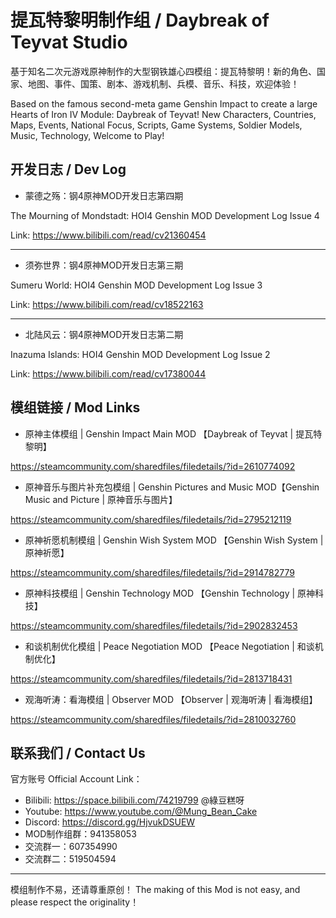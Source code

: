 # 提瓦特黎明制作组 / Daybreak of Teyvat Studio

基于知名二次元游戏原神制作的大型钢铁雄心四模组：提瓦特黎明！新的角色、国家、地图、事件、国策、剧本、游戏机制、兵模、音乐、科技，欢迎体验！

Based on the famous second-meta game Genshin Impact to create a large Hearts of Iron IV Module: Daybreak of Teyvat! New Characters, Countries, Maps, Events, National Focus, Scripts, Game Systems, Soldier Models, Music, Technology, Welcome to Play!

## 开发日志 / Dev Log

- 蒙德之殇：钢4原神MOD开发日志第四期

 The Mourning of Mondstadt: HOI4 Genshin MOD Development Log Issue 4

 Link: <https://www.bilibili.com/read/cv21360454>

---

- 须弥世界：钢4原神MOD开发日志第三期

 Sumeru World: HOI4 Genshin MOD Development Log Issue 3

 Link: <https://www.bilibili.com/read/cv18522163>

---

- 北陆风云：钢4原神MOD开发日志第二期

 Inazuma Islands: HOI4 Genshin MOD Development Log Issue 2

 Link: <https://www.bilibili.com/read/cv17380044>

## 模组链接 / Mod Links

- 原神主体模组 | Genshin Impact Main MOD 【Daybreak of Teyvat | 提瓦特黎明】

 <https://steamcommunity.com/sharedfiles/filedetails/?id=2610774092>

- 原神音乐与图片补充包模组 | Genshin Pictures and Music MOD【Genshin Music and Picture | 原神音乐与图片】

 <https://steamcommunity.com/sharedfiles/filedetails/?id=2795212119>

- 原神祈愿机制模组 | Genshin Wish System MOD 【Genshin Wish System | 原神祈愿】

 <https://steamcommunity.com/sharedfiles/filedetails/?id=2914782779>

- 原神科技模组 | Genshin Technology MOD 【Genshin Technology | 原神科技】

 <https://steamcommunity.com/sharedfiles/filedetails/?id=2902832453>

- 和谈机制优化模组 | Peace Negotiation MOD 【Peace Negotiation | 和谈机制优化】

 <https://steamcommunity.com/sharedfiles/filedetails/?id=2813718431>

- 观海听涛：看海模组 | Observer MOD 【Observer | 观海听涛 | 看海模组】

 <https://steamcommunity.com/sharedfiles/filedetails/?id=2810032760>

## 联系我们 / Contact Us

官方账号 Official Account Link：

- Bilibili: <https://space.bilibili.com/74219799> @綠豆糕呀
- Youtube: <https://www.youtube.com/@Mung_Bean_Cake>
- Discord: <https://discord.gg/HjvukDSUEW>
- MOD制作组群：941358053
- 交流群一：607354990
- 交流群二：519504594

---

模组制作不易，还请尊重原创！
The making of this Mod is not easy, and please respect the originality！
